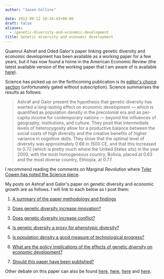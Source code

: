 ```yaml
---
author: "Jason Collins"

date: 2012-09-12 10:34:43+00:00
draft: false
aliases:
  - /genetic-diversity-and-economic-development
title: Genetic diversity and economic development
---
```


Quamrul Ashraf and Oded Galor's paper linking genetic diversity and economic development has been available as a working paper for a few years, but it has now found a home in the American Economic Review (the latest available version of the working paper that I am aware of is available [here](http://ideas.repec.org/p/iza/izadps/dp6330.html)).

Science has picked up on the forthcoming publication is its [editor's choice section](http://www.sciencemag.org/content/337/6099/twil.full) (unfortunately gated without subscription). Science summarises the results as follows:

<blockquote>Ashraf and Galor present the hypothesis that genetic diversity has exerted a long-lasting effect on economic development — which is quantified as population density in the precolonial era and as per-capita income for contemporary nations — beyond the influences of geography, institutions, and culture. They posit that intermediate levels of heterozygosity allow for a productive balance between the social costs of high diversity and the creative benefits of higher variance in cognitive skills. They show that the optimal level of diversity was approximately 0.68 in 1500 CE, and that this increased to 0.72 (which is pretty much where the United States sits) in the year 2000, with the most homogeneous country, Bolivia, placed at 0.63 and the most diverse country, Ethiopia, at 0.77.</blockquote>

I recommend reading the comments on Marginal Revolution where [Tyler Cowen has noted the Science piece](http://marginalrevolution.com/marginalrevolution/2012/09/the-new-oded-galor-and-quamrul-ashraf-paper.html).

My posts on Ashraf and Galor's paper on genetic diversity and economic growth are as follows. I will link to each below as I post them:
	
  1. [A summary of the paper methodology and findings](https://www.jasoncollins.blog/the-out-of-africa-hypothesis-human-genetic-diversity-and-comparative-economic-development/)

	
  2. [Does genetic diversity increase innovation?](https://www.jasoncollins.blog/does-genetic-diversity-increase-innovation/)

	
  3. [Does genetic diversity increase conflict?](https://www.jasoncollins.blog/does-genetic-diversity-increase-conflict/)

	
  4. [Is genetic diversity a proxy for phenotypic diversity?](https://www.jasoncollins.blog/is-genetic-diversity-a-proxy-for-phenotypic-diversity/)

	
  5. [Is population density a good measure of technological progress?](https://www.jasoncollins.blog/using-the-malthusian-model-to-measure-technology/)

	
  6. [What are the policy implications of the effects of genetic diversity on economic development?](https://www.jasoncollins.blog/genetic-diversity-and-economic-development/)

	
  7. [Should this paper have been published?](https://www.jasoncollins.blog/publishing-on-genetic-diversity-and-economic-growth/)


Other debate on this paper can also be found [here](https://www.jasoncollins.blog/harvard-academics-on-genetic-diversity-and-economic-development/), [here](https://www.jasoncollins.blog/genetic-diversity-and-economic-development-ashraf-and-galor-respond/), [here](https://www.jasoncollins.blog/is-poverty-in-our-genes/) and [here](https://www.jasoncollins.blog/is-poverty-in-our-genes-from-the-comments/).
